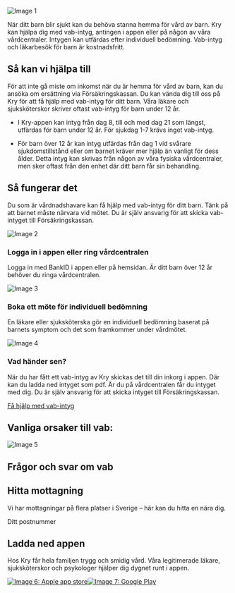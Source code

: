 ![Image 1](https://images.ctfassets.net/h8qzhh7m9m8u/7KSln66rZgVwA2MuLlo4DR/160a3872507603b4773e4b81c387fe82/Article_collection.jpg)

När ditt barn blir sjukt kan du behöva stanna hemma för vård av barn. Kry kan hjälpa dig med vab-intyg, antingen i appen eller på någon av våra vårdcentraler. Intygen kan utfärdas efter individuell bedömning. Vab-intyg och läkarbesök för barn är kostnadsfritt.

Så kan vi hjälpa till
---------------------

För att inte gå miste om inkomst när du är hemma för vård av barn, kan du ansöka om ersättning via Försäkringskassan. Du kan vända dig till oss på Kry för att få hjälp med vab-intyg för ditt barn. Våra läkare och sjuksköterskor skriver oftast vab-intyg för barn under 12 år.

*   I Kry-appen kan intyg från dag 8, till och med dag 21 som längst, utfärdas för barn under 12 år. För sjukdag 1-7 krävs inget vab-intyg.
    
*   För barn över 12 år kan intyg utfärdas från dag 1 vid svårare sjukdomstillstånd eller om barnet kräver mer hjälp än vanligt för dess ålder. Detta intyg kan skrivas från någon av våra fysiska vårdcentraler, men sker oftast från den enhet där ditt barn får sin behandling.
    

Så fungerar det
---------------

Du som är vårdnadshavare kan få hjälp med vab-intyg för ditt barn. Tänk på att barnet måste närvara vid mötet. Du är själv ansvarig för att skicka vab-intyget till Försäkringskassan.

![Image 2](https://images.ctfassets.net/h8qzhh7m9m8u/1SrXlXTMZcomOKwBiS0HxJ/3691151660c16a6eb3bb78c95edee809/400x400_1.png)

### Logga in i appen eller ring vårdcentralen

Logga in med BankID i appen eller på hemsidan. Är ditt barn över 12 år behöver du ringa vårdcentralen.

![Image 3](https://images.ctfassets.net/h8qzhh7m9m8u/7qMd9mzeLJlPPwr6x2HQVH/4a5d1517534591dcf16cb913f2e927f9/400x400_2.png)

### Boka ett möte för individuell bedömning

En läkare eller sjuksköterska gör en individuell bedömning baserat på barnets symptom och det som framkommer under vårdmötet.

![Image 4](https://images.ctfassets.net/h8qzhh7m9m8u/55w9zr17MWRUAxDnQuIBSa/20d9cf156b67935e4423d76ec7fb4a77/400x400_3.png)

### Vad händer sen?

När du har fått ett vab-intyg av Kry skickas det till din inkorg i appen. Där kan du ladda ned intyget som pdf. Är du på vårdcentralen får du intyget med dig. Du är själv ansvarig för att skicka intyget till Försäkringskassan.

[Få hjälp med vab-intyg](https://app.kry.se/app-link/all/book "Få hjälp med vab-intyg")

Vanliga orsaker till vab:
-------------------------

![Image 5](https://images.ctfassets.net/h8qzhh7m9m8u/3dK7suG0HvhvF3uRZjsCh4/f9e4d170a17adc79c9a114c1736e0fe9/Frame_17441.svg)

Frågor och svar om vab
----------------------

Hitta mottagning
----------------

Vi har mottagningar på flera platser i Sverige – här kan du hitta en nära dig.

Ditt postnummer

Ladda ned appen
---------------

Hos Kry får hela familjen trygg och smidig vård. Våra legitimerade läkare, sjuksköterskor och psykologer hjälper dig dygnet runt i appen.

[![Image 6: Apple app store](https://www.kry.se/images/app-store-badges/sv/app-badge-app-store.svg)](https://apps.apple.com/se/app/id968052278)[![Image 7: Google Play](https://www.kry.se/images/app-store-badges/sv/app-badge-google-play.svg)](https://play.google.com/store/apps/details?id=se.kry.android&hl=sv_SE)